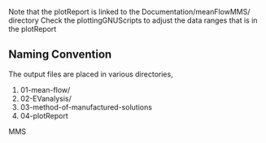 Note that the plotReport is linked to the Documentation/meanFlowMMS/ directory
Check the plottingGNUScripts to adjust the data ranges that is in the plotReport

## Naming Convention

The output files are placed in various directories,

1. 01-mean-flow/
2. 02-EVanalysis/
2. 03-method-of-manufactured-solutions
2. 04-plotReport

MMS 
